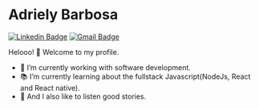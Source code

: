 # Adriely Barbosa

[![Linkedin Badge](https://img.shields.io/badge/-Adriely%20Barbosa-blue?style=flat-square&logo=Linkedin&logoColor=white&link=https://www.linkedin.com/in/adrielynara/)](https://www.linkedin.com/in/adrielynara/)
[![Gmail Badge](https://img.shields.io/badge/adriely.nara@gmail.com-red?style=flat-square&logo=Gmail&logoColor=white&link=mailto:adriely.nara@gmail.com)](mailto:adriely.nara@gmail.com)

Helooo! :rocket: Welcome to my profile. 
- :art: I’m currently working with software development.
- :books: I’m currently learning about the fullstack Javascript(NodeJs, React and React native).
- :green_heart: And I also like to listen good stories.


<!--
**anfb/anfb** is a ✨ _special_ ✨ repository because its `README.md` (this file) appears on your GitHub profile.

Here are some ideas to get you started:

- 🔭 I’m currently working on ...
- 🌱 I’m currently learning ...
- 👯 I’m looking to collaborate on ...
- 🤔 I’m looking for help with ...
- 💬 Ask me about ...
- 📫 How to reach me: ...
- 😄 Pronouns: ...
- ⚡ Fun fact: ...
-->
